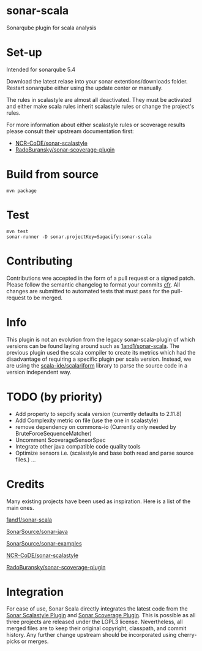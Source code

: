 # sonar-scala
Sonarqube plugin for scala analysis

# Set-up
Intended for sonarqube 5.4

Download the latest relase into your sonar extentions/downloads folder.
Restart sonarqube either using the update center or manually.

The rules in scalastyle are almost all deactivated. They must be activated and either make scala rules inherit scalastyle rules or change the project's rules.

For more information about either scalastyle rules or scoverage results please consult their upstream documentation first:

* [NCR-CoDE/sonar-scalastyle](https://github.com/NCR-CoDE/sonar-scalastyle)
* [RadoBuransky/sonar-scoverage-plugin](https://github.com/RadoBuransky/sonar-scoverage-plugin)

# Build from source
```mvn package```

# Test
```
mvn test
sonar-runner -D sonar.projectKey=Sagacify:sonar-scala
```

# Contributing
Contributions wre accepted in the form of a pull request or a signed patch.
Please follow the semantic changelog to format your commits [cfr](https://github.com/Sagacify/komitet-gita-bezopasnosti).
All changes are submitted to automated tests that must pass for the pull-request to be merged.

# Info
This plugin is not an evolution from the legacy sonar-scala-plugin of which versions can be found laying around such as [1and1/sonar-scala](https://github.com/1and1/sonar-scala).
The previous plugin used the scala compiler to create its metrics which had the disadvantage of requiring a specific plugin per scala version.
Instead, we are using the [scala-ide/scalariform](https://github.com/scala-ide/scalariform) library to parse the source code in a version independent way.

# TODO (by priority)
* Add property to sepcify scala version (currently defaults to 2.11.8)
* Add Complexity metric on file (use the one in scalastyle)
* remove dependency on commons-io (Currently only needed by BruteForceSequenceMatcher)
* Uncomment ScoverageSensorSpec
* Integrate other java compatible code quality tools
* Optimize sensors i.e. (scalastyle and base both read and parse source files.)
...

# Credits
Many existing projects have been used as inspiration.
Here is a list of the main ones.

[1and1/sonar-scala](https://github.com/1and1/sonar-scala)

[SonarSource/sonar-java](https://github.com/SonarSource/sonar-java)

[SonarSource/sonar-examples](https://github.com/SonarSource/sonar-examples)

[NCR-CoDE/sonar-scalastyle](https://github.com/NCR-CoDE/sonar-scalastyle)

[RadoBuransky/sonar-scoverage-plugin](https://github.com/RadoBuransky/sonar-scoverage-plugin)

# Integration
For ease of use, Sonar Scala directly integrates the latest code from the [Sonar Scalastyle Plugin](https://github.com/NCR-CoDE/sonar-scalastyle) and  [Sonar Scoverage Plugin](https://github.com/RadoBuransky/sonar-scoverage-plugin). This is possible as all three projects are released under the LGPL3 license. Nevertheless, all merged files are to keep their original copyright, classpath, and commit history. Any further change upstream should be incorporated using cherry-picks or merges.
